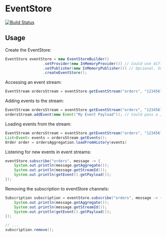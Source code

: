 # EventStore

[![Build Status](https://travis-ci.org/biharck/eventstore.svg?branch=master)](https://travis-ci.org/biharck/eventstore)

## Usage

Create the EventStore:

```java
EventStore eventStore = new EventStoreBuilder()
                 .setProvider(new InMemoryProvider()) // Could use different providers, like MongoDBProvider, MySQLProvider etc
                 .setPublisher(new InMemoryPublisher()) // Opcional. Support different publishers, like RabbitmqPublisher, RedisPublisher etc
                 .createEventStore();
```

Accessing an event stream:

```java
EventStream ordersStream = eventStore.getEventStream("orders", "1234567");
```

Adding events to the stream:

```java
EventStream ordersStream = eventStore.getEventStream("orders", "1234567");
ordersStream.addEvent(new Event("My Event Payload")); // Could pass a JSON string here
```

Loading events from the stream:

```java
EventStream ordersStream = eventStore.getEventStream("orders", "1234567");
List<Event> events = ordersStream.getEvents();
Order order = ordersAggregation.loadFromHistory(events)
```

Listening for new events in event streams:

```java
eventStore.subscribe("orders", message -> {
    System.out.println(message.getAggregate());
    System.out.println(message.getStreamId());
    System.out.println(getEvent().getPayload());
});
```

Removing the subscription to eventStore channels:

```java
Subscription subscription = eventStore.subscribe("orders", message -> {
    System.out.println(message.getAggregate());
    System.out.println(message.getStreamId());
    System.out.println(getEvent().getPayload());
});

// ...
subscription.remove();
 
```